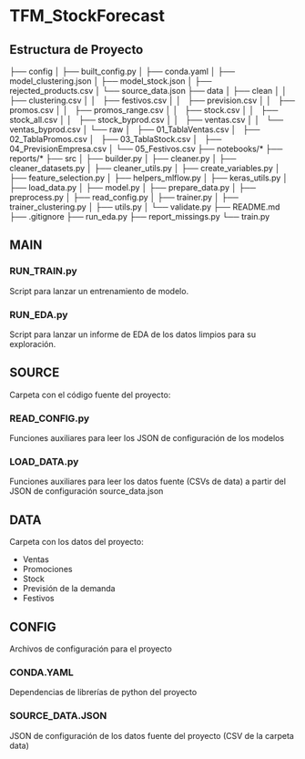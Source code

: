 # TFM_StockForecast

## Estructura de Proyecto

├── config
│   ├── built_config.py
│   ├── conda.yaml
│   ├── model_clustering.json
│   ├── model_stock.json
│   ├── rejected_products.csv
│   └── source_data.json
├── data
│   ├── clean
│ 	│   ├── clustering.csv
│	  │   ├── festivos.csv
│	  │   ├── prevision.csv
│	  │   ├── promos.csv
│	  │   ├── promos_range.csv
│	  │   ├── stock.csv
│	  │   ├── stock_all.csv
│	  │   ├── stock_byprod.csv
│	  │   ├── ventas.csv
│	  │   └── ventas_byprod.csv
│	  └── raw
│	      ├── 01_TablaVentas.csv
│	      ├── 02_TablaPromos.csv
│	      ├── 03_TablaStock.csv
│	      ├── 04_PrevisionEmpresa.csv
│	    	└── 05_Festivos.csv
├── notebooks/*
├── reports/*
├── src
│	  ├── builder.py
│	  ├── cleaner.py
│	  ├── cleaner_datasets.py
│	  ├── cleaner_utils.py
│	  ├── create_variables.py
│	  ├── feature_selection.py
│	  ├── helpers_mlflow.py
│	  ├── keras_utils.py
│  	├── load_data.py
│  	├── model.py
│  	├── prepare_data.py
│	  ├── preprocess.py
│	  ├── read_config.py
│	  ├── trainer.py
│	  ├── trainer_clustering.py
│	  ├── utils.py
│	 └── validate.py
├── README.md
├── .gitignore
├── run_eda.py
├── report_missings.py
└── train.py



## MAIN

### RUN_TRAIN.py

Script para lanzar un entrenamiento de modelo.

### RUN_EDA.py

Script para lanzar un informe de EDA de los datos limpios para su exploración.

## SOURCE

Carpeta con el código fuente del proyecto:

### READ_CONFIG.py

Funciones auxiliares para leer los JSON de configuración de los modelos

### LOAD_DATA.py

Funciones auxiliares para leer los datos fuente (CSVs de data) a partir del JSON de configuración source_data.json

## DATA

Carpeta con los datos del proyecto:

- Ventas
- Promociones
- Stock
- Previsión de la demanda
- Festivos

## CONFIG

Archivos de configuración para el proyecto

### CONDA.YAML

Dependencias de librerías de python del proyecto

### SOURCE_DATA.JSON

JSON de configuración de los datos fuente del proyecto (CSV de la carpeta data)

